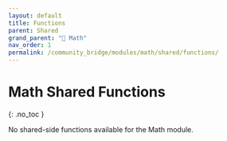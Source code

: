 ```yaml
---
layout: default
title: Functions
parent: Shared
grand_parent: "🔢 Math"
nav_order: 1
permalink: /community_bridge/modules/math/shared/functions/
---
```


# Math Shared Functions
{: .no_toc }

No shared-side functions available for the Math module.